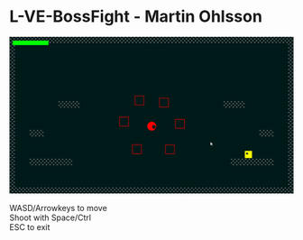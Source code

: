 # L-VE-BossFight - Martin Ohlsson

![](roid.gif)  

WASD/Arrowkeys to move  
Shoot with Space/Ctrl  
ESC to exit  
